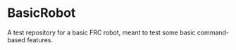# BasicRobot
A test repository for a basic FRC robot, meant to test some basic command-based features. 
